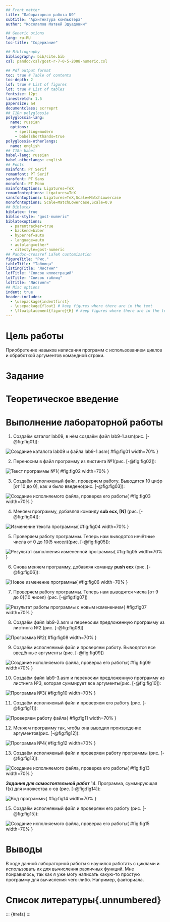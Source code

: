 ```yaml
---
## Front matter
title: "Лабораторная работа №9"
subtitle: "Архитектура компьютера"
author: "Косолапов Матвей Эдуадович"

## Generic otions
lang: ru-RU
toc-title: "Содержание"

## Bibliography
bibliography: bib/cite.bib
csl: pandoc/csl/gost-r-7-0-5-2008-numeric.csl

## Pdf output format
toc: true # Table of contents
toc-depth: 2
lof: true # List of figures
lot: true # List of tables
fontsize: 12pt
linestretch: 1.5
papersize: a4
documentclass: scrreprt
## I18n polyglossia
polyglossia-lang:
  name: russian
  options:
	- spelling=modern
	- babelshorthands=true
polyglossia-otherlangs:
  name: english
## I18n babel
babel-lang: russian
babel-otherlangs: english
## Fonts
mainfont: PT Serif
romanfont: PT Serif
sansfont: PT Sans
monofont: PT Mono
mainfontoptions: Ligatures=TeX
romanfontoptions: Ligatures=TeX
sansfontoptions: Ligatures=TeX,Scale=MatchLowercase
monofontoptions: Scale=MatchLowercase,Scale=0.9
## Biblatex
biblatex: true
biblio-style: "gost-numeric"
biblatexoptions:
  - parentracker=true
  - backend=biber
  - hyperref=auto
  - language=auto
  - autolang=other*
  - citestyle=gost-numeric
## Pandoc-crossref LaTeX customization
figureTitle: "Рис."
tableTitle: "Таблица"
listingTitle: "Листинг"
lofTitle: "Список иллюстраций"
lotTitle: "Список таблиц"
lolTitle: "Листинги"
## Misc options
indent: true
header-includes:
  - \usepackage{indentfirst}
  - \usepackage{float} # keep figures where there are in the text
  - \floatplacement{figure}{H} # keep figures where there are in the text
---
```


# Цель работы

Приобретение навыков написания программ с использованием циклов и
обработкой аргументов командной строки.

# Задание

# Теоретическое введение

# Выполнение лабораторной работы

1. Cоздаём каталог lab09, в нём создаём файл lab9-1.asm(рис. [-@fig:fig01]):

![Создание каталога lab09 и файла lab9-1.asm](image/1.png){ #fig:fig01 width=70% }

2. Переносим в файл программу из листинга №1(рис. [-@fig:fig02]):

![Текст программы №1](image/2.png){ #fig:fig02 width=70% }

3. Создаём исполняемый файл, проверяем работу. Выводится 10 цифр [от 10 до 0], как и было введено(рис. [-@fig:fig03]):

![Создание исполняемого файла, проверка его работы](image/3.png){ #fig:fig03 width=70% }

4. Меняем программу, добавляя команду **sub ecx, [N]** (рис. [-@fig:fig04]):

![Изменение текста программы](image/4.png){ #fig:fig04 width=70% }

5. Проверяем работу программы. Теперь нам выводятся нечётные числа от 0 до 10(5 чисел)(рис. [-@fig:fig05]):

![Результат выполнения измененной программы](image/5.png){ #fig:fig05 width=70% }

6. Снова меняем программу, добавляя команду **push ecx** (рис. [-@fig:fig06]):

![Новое изменение программы](image/6.png){ #fig:fig06 width=70% }

7.  Проверяем работу программы. Теперь нам выводятся числа [от 9 до 0](10 чисел) (рис. [-@fig:fig07])

![Результат работы программы c новым изменением](image/7.png){ #fig:fig07 width=70% }

8. Создаём файл lab9-2.asm и переносим предложенную программу из листинга №2 (рис. [-@fig:fig08])

![Программа №2](image/8.png){ #fig:fig08 width=70% }

9. Создаём исполняемый файл и проверяем работу. Выводятся все введённые аргументы (рис. [-@fig:fig09])

![Создание исполняемого файла, проверка его работы](image/9.png){ #fig:fig09 width=70% }

10. Создаём файл lab9-3.asm и переносим предложенную программу из листинга №3, которая суммирует все аргументы(рис. [-@fig:fig10]):

![Программа №3](image/10.png){ #fig:fig10 width=70% }

11. Создаём исполняемый файл и проверяем его работу (рис. [-@fig:fig11]):

![Проверяем работу файла](image/11.png){ #fig:fig11 width=70% }

12. Меняем программу так, чтобы она выводил произведение аргументов(рис. [-@fig:fig12]):

![Программа №4](image/12.png){ #fig:fig12 width=70% }

13. Создаём исполняемый файл и проверяем работу программы (рис. [-@fig:fig13]):

![Создание исполняемого файла, проверка его работы](image/13.png){ #fig:fig13 width=70% }

***Задания для самостоятельной работ***
14. Программа, суммирующая f(x) для множества x-ов (рис. [-@fig:fig14]):

![Код программы](image/14.png){ #fig:fig14 width=70% }

15. Создаём исполняемый файл и проверяем его работу (рис. [-@fig:fig15]):

![Создание исполняемого файла, проверка его работы](image/15.png){ #fig:fig15 width=70% }


# Выводы

В ходе данной лабораторной работы я научился работать с циклами и использовать их для вычисления различных функций. Мне понравилось, так как я уже могу написать какую-то простую программу для вычисления чего-либо. Например, факториала.

# Список литературы{.unnumbered}

::: {#refs}
:::
